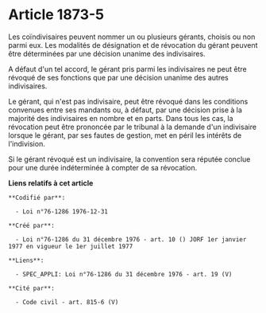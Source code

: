# Article 1873-5

Les coïndivisaires peuvent nommer un ou plusieurs gérants, choisis ou non parmi eux. Les modalités de désignation et de
révocation du gérant peuvent être déterminées par une décision unanime des indivisaires.

A défaut d'un tel accord, le gérant pris parmi les indivisaires ne peut être révoqué de ses fonctions que par une décision
unanime des autres indivisaires.

Le gérant, qui n'est pas indivisaire, peut être révoqué dans les conditions convenues entre ses mandants ou, à défaut, par
une décision prise à la majorité des indivisaires en nombre et en parts.    Dans tous les cas, la révocation peut être
prononcée par le tribunal à la demande d'un indivisaire lorsque le gérant, par ses fautes de gestion, met en péril les
intérêts de l'indivision.

Si le gérant révoqué est un indivisaire, la convention sera réputée conclue pour une durée indéterminée à compter de sa
révocation.

**Liens relatifs à cet article**

	**Codifié par**:

	  - Loi n°76-1286 1976-12-31

	**Créé par**:

	  - Loi n°76-1286 du 31 décembre 1976 - art. 10 () JORF 1er janvier 1977 en vigueur le 1er juillet 1977

	**Liens**:

	  - SPEC_APPLI: Loi n°76-1286 du 31 décembre 1976 - art. 19 (V)

	**Cité par**:

	  - Code civil - art. 815-6 (V)
